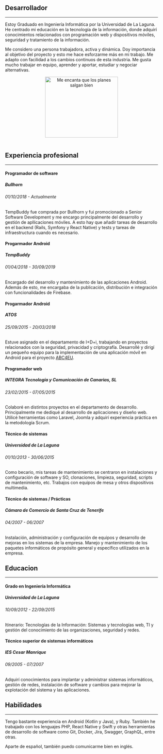 ## Desarrollador

---

Estoy Graduado en Ingeniería Informática por la Universidad de La Laguna. He centrado mi educación en la tecnología de la información, donde adquirí conocimientos relacionados con programación web y dispositivos móviles, seguridad y tratamiento de la información.

Me considero una persona trabajadora, activa y dinámica. Doy importancia al objetivo del proyecto y esto me hace esforzarme más en mi trabajo. Me adapto con facilidad a los cambios continuos de esta industria. Me gusta mucho trabajar en equipo, aprender y aportar, estudiar y negociar alternativas.

<center>
<img alt="Me encanta que los planes salgan bien" src="https://media.giphy.com/media/l3vR6aasfs0Ae3qdG/giphy.gif" width="240" height="200"/>
</center>
<br/>

## Experiencia profesional

---

#### Programador de software

##### Bullhorn

###### 01/10/2018 - Actualmente

TempBuddy fue comprada por Bullhorn y fui promocionado a Senior Software Development y me encargo principalmente del desarrollo y gestión de apllicaciones móviles. A esto hay que añadir tareas de desarrollo en el backend (Rails, Symfony y React Native) y tests y tareas de infraestructura cuando es necesario.

#### Progarmador Android

##### TempBuddy

###### 01/04/2018 - 30/09/2019

Encargado del desarrollo y mantenimiento de las aplicaciones Android. Además de esto, me encargaba de la publicación, distribución e integración con funcionalidades de Firebase.

#### Progarmador Android

##### ATOS

###### 25/09/2015 - 20/03/2018

Estuve asignado en el departamento de I+D+i, trabajando en proyectos relacionados con la seguridad, privacidad y criptografía. Desarrollé y dirigí un pequeño equipo para la implementación de una aplicación móvil en Android para el proyecto [ABC4EU](http://abc4eu.com/).

#### Programador web

##### INTEGRA Tecnología y Comunicación de Canarias, SL

###### 23/02/2015 - 07/05/2015

Colaboré en distintos proyectos en el departamento de desarrollo. Principalmente me dediqué al desarrollo de aplicaciones y diseño web. Utilicé herramientas como Laravel, Joomla y adquirí experiencia práctica en la metodología Scrum.

#### Técnico de sistemas

##### Universidad de La Laguna

###### 01/10/2013 - 30/06/2015

Como becario, mis tareas de mantenimiento se centraron en instalaciones y configuración de software y SO, clonaciones, limpieza, seguridad, scripts de mantenimiento, etc. Trabajos con equipos de mesa y otros dispositivos multimedia.

#### Técnico de sistemas / Prácticas

##### Cámara de Comercio de Santa Cruz de Tenerife

###### 04/2007 - 06/2007

Instalación, administración y configuración de equipos y desarrollo de mejoras en los sistemas de la empresa. Manejo y mantenimiento de los paquetes informáticos de propósito general y específico utilizados en la empresa.

## Educacion

---

#### Grado en Ingeniería Informática

##### Universidad de La Laguna

###### 10/09/2012 - 22/09/2015

Itinerario: Tecnologías de la Información: Sistemas y tecnologías web, TI y gestión del conocimiento de las organizaciones, seguridad y redes.

#### Técnico superior de sistemas informáticos

##### IES Cesar Manrique

###### 09/2005 - 07/2007

Adquirí conocimientos para implantar y administrar sistemas informáticos, gestión de redes, instalación de software y cambios para mejorar la explotación del sistema y las aplicaciones.

## Habilidades

---

Tengo bastante experiencia en Android (Kotlin y Java), y Ruby. También he trabajado con los lenguajes PHP, React Native y Swift y otras herramientas de desarrollo de software como Git, Docker, Jira, Swagger, GraphQL, entre otras.

Aparte de español, también puedo comunicarme bien en inglés.
